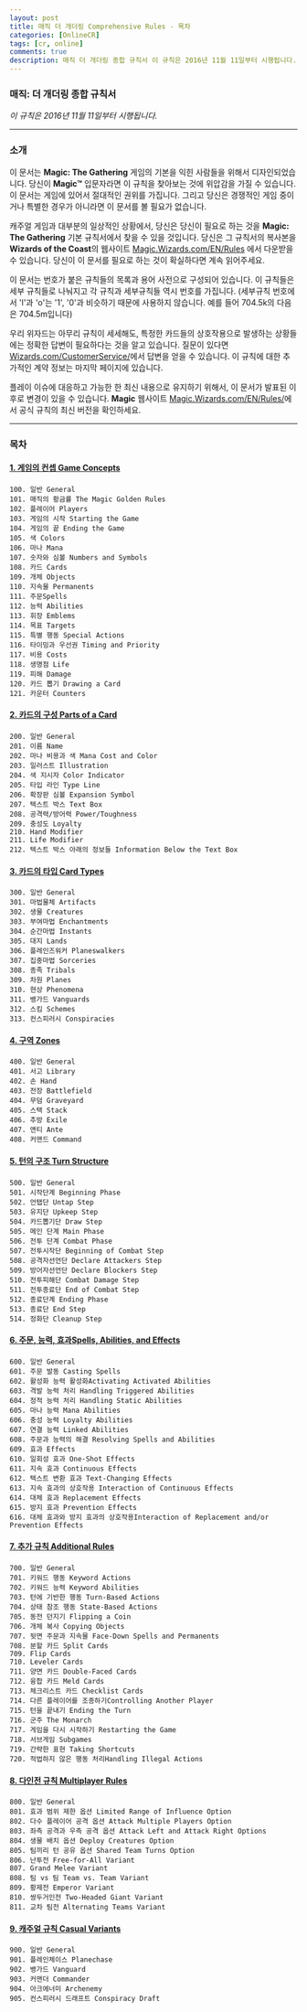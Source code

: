 ```yaml
---
layout: post
title: 매직 더 개더링 Comprehensive Rules - 목차
categories: [OnlineCR]
tags: [cr, online]
comments: true
description: 매직 더 개더링 종합 규칙서 이 규칙은 2016년 11월 11일부터 시행됩니다.
---
```


### **매직: 더 개더링 종합 규칙서**

*이 규칙은 2016년 11월 11일부터 시행됩니다.*

***

### **소개**

이 문서는 **Magic: The Gathering** 게임의 기본을 익힌 사람들을 위해서 디자인되었습니다. 당신이 **Magic™** 입문자라면 이 규칙을 찾아보는 것에 위압감을 가질 수 있습니다. 이 문서는 게임에 있어서 절대적인 권위를 가집니다. 그리고 당신은 경쟁적인 게임 중이거나 특별한 경우가 아니라면 이 문서를 볼 필요가 없습니다.

캐주얼 게임과 대부분의 일상적인 상황에서, 당신은 당신이 필요로 하는 것을 **Magic: The Gathering** 기본 규칙서에서 찾을 수 있을 것입니다. 당신은 그 규칙서의 복사본을 **Wizards of the Coast**의 웹사이트 [Magic.Wizards.com/EN/Rules][Rules] 에서 다운받을 수 있습니다. 당신이 이 문서를 필요로 하는 것이 확실하다면 계속 읽어주세요.

이 문서는 번호가 붙은 규칙들의 목록과 용어 사전으로 구성되어 있습니다. 이 규칙들은 세부 규칙들로 나눠지고 각 규칙과 세부규칙들 역시 번호를 가집니다. (세부규칙 번호에서 'l'과 'o'는 '1', '0'과 비슷하기 때문에 사용하지 않습니다. 예를 들어 704.5k의 다음은 704.5m입니다)

우리 위자드는 아무리 규칙이 세세해도, 특정한 카드들의 상호작용으로 발생하는 상황들에는 정확한 답변이 필요하다는 것을 알고 있습니다. 질문이 있다면 [Wizards.com/CustomerService/](http://wizards.com/CustomerService/)에서 답변을 얻을 수 있습니다. 이 규칙에 대한 추가적인 계약 정보는 마지막 페이지에 있습니다.

플레이 이슈에 대응하고 가능한 한 최신 내용으로 유지하기 위해서, 이 문서가 발표된 이후로 변경이 있을 수 있습니다. **Magic** 웹사이트 [Magic.Wizards.com/EN/Rules/][Rules]에서 공식 규칙의 최신 버전을 확인하세요.

[Rules]: http://Magic.Wizards.com/en/Rules

***
 
### **목차**

#### [1. 게임의 컨셉 Game Concepts](/100)  
	100. 일반 General  
	101. 매직의 황금률 The Magic Golden Rules  
	102. 플레이어 Players  
	103. 게임의 시작 Starting the Game  
	104. 게임의 끝 Ending the Game  
	105. 색 Colors  
	106. 마나 Mana  
	107. 숫자와 심볼 Numbers and Symbols  
	108. 카드 Cards  
	109. 개체 Objects  
	110. 지속물 Permanents  
	111. 주문Spells  
	112. 능력 Abilities  
	113. 휘장 Emblems  
	114. 목표 Targets  
	115. 특별 행동 Special Actions  
	116. 타이밍과 우선권 Timing and Priority  
	117. 비용 Costs  
	118. 생명점 Life  
	119. 피해 Damage  
	120. 카드 뽑기 Drawing a Card  
	121. 카운터 Counters  
  
#### [2. 카드의 구성 Parts of a Card](/200)  
	200. 일반 General  
	201. 이름 Name  
	202. 마나 비용과 색 Mana Cost and Color  
	203. 일러스트 Illustration  
	204. 색 지시자 Color Indicator  
	205. 타입 라인 Type Line  
	206. 확장판 심볼 Expansion Symbol  
	207. 텍스트 박스 Text Box  
	208. 공격력/방어력 Power/Toughness  
	209. 충성도 Loyalty  
	210. Hand Modifier  
	211. Life Modifier  
	212. 텍스트 박스 아래의 정보들 Information Below the Text Box  
  
#### [3. 카드의 타입 Card Types](/300)  
	300. 일반 General  
	301. 마법물체 Artifacts  
	302. 생물 Creatures  
	303. 부여마법 Enchantments  
	304. 순간마법 Instants  
	305. 대지 Lands  
	306. 플레인즈워커 Planeswalkers  
	307. 집중마법 Sorceries  
	308. 종족 Tribals  
	309. 차원 Planes  
	310. 현상 Phenomena  
	311. 뱅가드 Vanguards  
	312. 스킴 Schemes  
	313. 컨스피러시 Conspiracies  
  	
#### [4. 구역 Zones](/400)  
	400. 일반 General  
	401. 서고 Library  
	402. 손 Hand  
	403. 전장 Battlefield  
	404. 무덤 Graveyard  
	405. 스택 Stack  
	406. 추방 Exile  
	407. 앤티 Ante  
	408. 커맨드 Command  
  	
#### [5. 턴의 구조 Turn Structure](/500)  
	500. 일반 General  
	501. 시작단계 Beginning Phase  
	502. 언탭단 Untap Step  
	503. 유지단 Upkeep Step  
	504. 카드뽑기단 Draw Step  
	505. 메인 단계 Main Phase  
	506. 전투 단계 Combat Phase  
	507. 전투시작단 Beginning of Combat Step  
	508. 공격자선언단 Declare Attackers Step  
	509. 방어자선언단 Declare Blockers Step  
	510. 전투피해단 Combat Damage Step  
	511. 전투종료단 End of Combat Step  
	512. 종료단계 Ending Phase  
	513. 종료단 End Step  
	514. 정화단 Cleanup Step  
  	
#### [6. 주문, 능력, 효과Spells, Abilities, and Effects](/600)  
	600. 일반 General  
	601. 주문 발동 Casting Spells  
	602. 활성화 능력 활성화Activating Activated Abilities  
	603. 격발 능력 처리 Handling Triggered Abilities  
	604. 정적 능력 처리 Handling Static Abilities  
	605. 마나 능력 Mana Abilities  
	606. 충성 능력 Loyalty Abilities  
	607. 연결 능력 Linked Abilities  
	608. 주문과 능력의 해결 Resolving Spells and Abilities  
	609. 효과 Effects  
	610. 일회성 효과 One-Shot Effects  
	611. 지속 효과 Continuous Effects  
	612. 텍스트 변환 효과 Text-Changing Effects  
	613. 지속 효과의 상호작용 Interaction of Continuous Effects  
	614. 대체 효과 Replacement Effects  
	615. 방지 효과 Prevention Effects  
	616. 대체 효과와 방지 효과의 상호작용Interaction of Replacement and/or Prevention Effects  
  	
#### [7. 추가 규칙 Additional Rules](/700)  
	700. 일반 General  
	701. 키워드 행동 Keyword Actions  
	702. 키워드 능력 Keyword Abilities  
	703. 턴에 기반한 행동 Turn-Based Actions  
	704. 상태 참조 행동 State-Based Actions  
	705. 동전 던지기 Flipping a Coin  
	706. 개체 복사 Copying Objects  
	707. 뒷면 주문과 지속물 Face-Down Spells and Permanents  
	708. 분할 카드 Split Cards  
	709. Flip Cards  
	710. Leveler Cards  
	711. 양면 카드 Double-Faced Cards  
	712. 융합 카드 Meld Cards  
	713. 체크리스트 카드 Checklist Cards  
	714. 다른 플레이어를 조종하기Controlling Another Player  
	715. 턴을 끝내기 Ending the Turn  
	716. 군주 The Monarch  
	717. 게임을 다시 시작하기 Restarting the Game  
	718. 서브게임 Subgames  
	719. 간략한 표현 Taking Shortcuts  
	720. 적법하지 않은 행동 처리Handling Illegal Actions  
  	
#### [8. 다인전 규칙 Multiplayer Rules](/800)  
	800. 일반 General  
	801. 효과 범위 제한 옵션 Limited Range of Influence Option  
	802. 다수 플레이어 공격 옵션 Attack Multiple Players Option  
	803. 좌측 공격과 우측 공격 옵션 Attack Left and Attack Right Options  
	804. 생물 배치 옵션 Deploy Creatures Option  
	805. 팀끼리 턴 공유 옵션 Shared Team Turns Option  
	806. 난투전 Free-for-All Variant  
	807. Grand Melee Variant  
	808. 팀 vs 팀 Team vs. Team Variant  
	809. 황제전 Emperor Variant  
	810. 쌍두거인전 Two-Headed Giant Variant  
	811. 교차 팀전 Alternating Teams Variant  
 	
#### [9. 캐주얼 규칙 Casual Variants](/900)  
	900. 일반 General  
	901. 플레인체이스 Planechase  
	902. 뱅가드 Vanguard  
	903. 커맨더 Commander  
	904. 아크에너미 Archenemy  
	905. 컨스피러시 드래프트 Conspiracy Draft   
